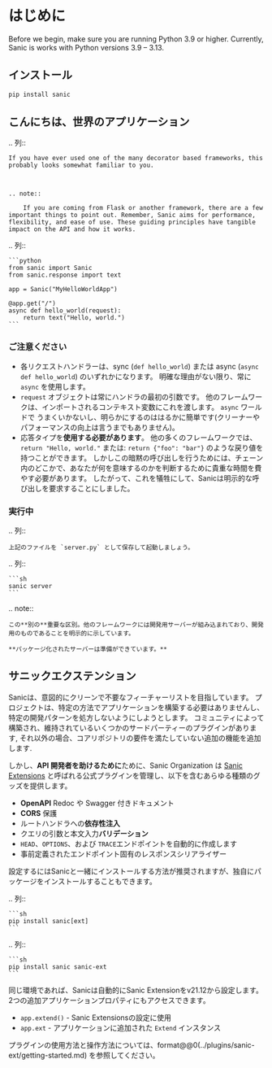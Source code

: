 # はじめに

Before we begin, make sure you are running Python 3.9 or higher. Currently, Sanic is works with Python versions 3.9 – 3.13.

## インストール

```sh
pip install sanic
```

## こんにちは、世界のアプリケーション

.. 列::

```
If you have ever used one of the many decorator based frameworks, this probably looks somewhat familiar to you.



.. note:: 

    If you are coming from Flask or another framework, there are a few important things to point out. Remember, Sanic aims for performance, flexibility, and ease of use. These guiding principles have tangible impact on the API and how it works.
```

.. 列::

````
```python
from sanic import Sanic
from sanic.response import text

app = Sanic("MyHelloWorldApp")

@app.get("/")
async def hello_world(request):
    return text("Hello, world.")
```
````

### ご注意ください

- 各リクエストハンドラーは、sync (`def hello_world`) または async (`async def hello_world`) のいずれかになります。 明確な理由がない限り、常に `async` を使用します。
- `request` オブジェクトは常にハンドラの最初の引数です。 他のフレームワークは、インポートされるコンテキスト変数にこれを渡します。 `async` ワールドで うまくいかないし、明らかにするのははるかに簡単です(クリーナーやパフォーマンスの向上は言うまでもありません)。
- 応答タイプを**使用する必要があります**。 他の多くのフレームワークでは、`return "Hello, world."` または: `return {"foo": "bar"}` のような戻り値を持つことができます。 しかしこの暗黙の呼び出しを行うためには、チェーン内のどこかで、あなたが何を意味するのかを判断するために貴重な時間を費やす必要があります。 したがって、これを犠牲にして、Sanicは明示的な呼び出しを要求することにしました。

### 実行中

.. 列::

```
上記のファイルを `server.py` として保存して起動しましょう。
```

.. 列::

````
```sh
sanic server
```
````

.. note::

```
この**別の**重要な区別。他のフレームワークには開発用サーバーが組み込まれており、開発用のものであることを明示的に示しています。 

**パッケージ化されたサーバーは準備ができています。**
```

## サニックエクステンション

Sanicは、意図的にクリーンで不要なフィーチャーリストを目指しています。 プロジェクトは、特定の方法でアプリケーションを構築する必要はありませんし、特定の開発パターンを処方しないようにしようとします。 コミュニティによって構築され、維持されているいくつかのサードパーティーのプラグインがあります, それ以外の場合、コアリポジトリの要件を満たしていない追加の機能を追加します.

しかし、**API 開発者を助けるために**ために、Sanic Organization は [Sanic Extensions](../plugins/sanic-ext/getting-started.md) と呼ばれる公式プラグインを管理し、以下を含むあらゆる種類のグッズを提供します。

- **OpenAPI** Redoc や Swagger 付きドキュメント
- **CORS** 保護
- ルートハンドラへの**依存性注入**
- クエリの引数と本文入力**バリデーション**
- `HEAD`、`OPTIONS`、および `TRACE`エンドポイントを自動的に作成します
- 事前定義されたエンドポイント固有のレスポンスシリアライザー

設定するにはSanicと一緒にインストールする方法が推奨されますが、独自にパッケージをインストールすることもできます。

.. 列::

````
```sh
pip install sanic[ext]
```
````

.. 列::

````
```sh
pip install sanic sanic-ext
```
````

同じ環境であれば、Sanicは自動的にSanic Extensionをv21.12から設定します。 2つの追加アプリケーションプロパティにもアクセスできます。

- `app.extend()` - Sanic Extensionsの設定に使用
- `app.ext` - アプリケーションに追加された `Extend` インスタンス

プラグインの使用方法と操作方法については、format@@0(../plugins/sanic-ext/getting-started.md) を参照してください。
